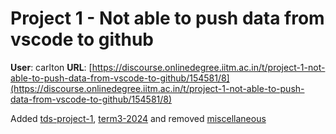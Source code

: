 # Project 1 - Not able to push data from vscode to github

**User**: carlton
**URL**: [https://discourse.onlinedegree.iitm.ac.in/t/project-1-not-able-to-push-data-from-vscode-to-github/154581/8](https://discourse.onlinedegree.iitm.ac.in/t/project-1-not-able-to-push-data-from-vscode-to-github/154581/8)

Added [tds-project-1](/tag/tds-project-1), [term3-2024](/tag/term3-2024) and removed [miscellaneous](/tag/miscellaneous)
